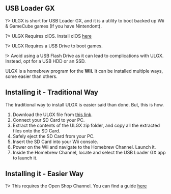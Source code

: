 ## USB Loader GX

?> ULGX is short for USB Loader GX, and it is a utility to boot backed up Wii & GameCube games (If you have Nintendont).

?> ULGX Requires cIOS. Install cIOS [here](cios)

?> ULGX Requires a USB Drive to boot games.

!> Avoid using a USB Flash Drive as it can lead to complications with ULGX. Instead, opt for a USB HDD or an SSD.

ULGX is a homebrew program for the **Wii.** It can be installed multiple ways, some easier than others.

## Installing it - Traditional Way

The traditional way to install ULGX is easier said than done. But, this is how.

1. Download the ULGX file from [this link](https://hbb1.oscwii.org/hbb/usbloader_gx/usbloader_gx.zip).
2. Connect your SD Card to your PC.
3. Extract the contents of the ULGX zip folder, and copy all the extracted files onto the SD Card.
4. Safely eject the SD Card from your PC.
5. Insert the SD Card into your Wii console.
6. Power on the Wii and navigate to the Homebrew Channel. Launch it.
7. Inside the Homebrew Channel, locate and select the USB Loader GX app to launch it.

## Installing it - Easier Way

?> This requires the Open Shop Channel. You can find a guide [here](osc)
